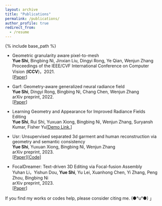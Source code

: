 ```yaml
---
layout: archive
title: "Publications"
permalink: /publications/
author_profile: true
redirect_from:
  - /resume
---
```

{% include base_path %}

<ul>
  <li>
    <p>Geometric granularity aware pixel-to-mesh</a><br /><strong>Yue Shi</strong>, Bingbing Ni, Jinxian Liu, Dingyi Rong, Ye Qian, Wenjun Zhang<br /> Proceedings of the IEEE/CVF International Conference on Computer Vision (<strong>ICCV</strong>)，2021.<br /> [<a href="https://openaccess.thecvf.com/content/ICCV2021/papers/Shi_Geometric_Granularity_Aware_Pixel-To-Mesh_ICCV_2021_paper.pdf">Paper</a>]</p>
  </li>
  <li>
    <p>Garf: Geometry-aware generalized neural radiance field</a><br /><strong>Yue Shi</strong>, Dingyi Rong, Bingbing Ni, Chang Chen, Wenjun Zhang<br /> arXiv preprint, 2022.<br /> [<a href="https://arxiv.org/pdf/2212.02280.pdf">Paper</a>]</p>
  </li>
  <li>
    <p>Learning Geometry and Appearance for Improved Radiance Fields Editing</a><br /><strong>Yue Shi</strong>, Rui Shi, Yuxuan Xiong, Bingbing Ni, Wenjun Zhang, Suryansh Kumar, Fisher Yu[<a href="https://drive.google.com/file/d/1hVSAEM82ibnsklURHG0SC8ZoE7RYStew/view?usp=drive_link">Demo Link.</a>]</p>
  </li>
  <li>
    <p>Usr: Unsupervised separated 3d garment and human reconstruction via geometry and semantic consistency</a><br /><strong>Yue Shi</strong>, Yuxuan Xiong, Bingbing Ni, Wenjun Zhang<br /> arXiv preprint, 2023.<br /> [<a href="https://arxiv.org/pdf/2302.10518.pdf">Paper</a>][<a href="https://github.com/shiyue001/USR">Code</a>]</p>
  </li>
  <li>
    <p>FocalDreamer: Text-driven 3D Editing via Focal-fusion Assembly</a><br />Yuhan Li，Yishun Dou, <strong>Yue Shi</strong>, Yu Lei, Xuanhong Chen, Yi Zhang, Peng Zhou, Bingbing Ni<br /> arXiv preprint, 2023.<br /> [<a href="https://arxiv.org/pdf/2308.10608.pdf">Paper</a>]</p>
  </li>
</ul>

If you find my works or codes help, please consider citing me. (●°u°●) 」
